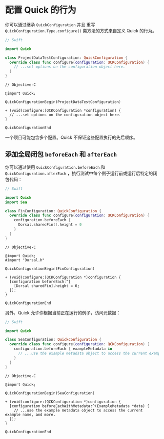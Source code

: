 # 配置 Quick 的行为

你可以通过继承 `QuickConfiguration` 并且
重写 `QuickConfiguration.Type.configure()` 类方法的方式来自定义 Quick 的行为。

```swift
// Swift

import Quick

class ProjectDataTestConfiguration: QuickConfiguration {
  override class func configure(configuration: QCKConfiguration) {
    // ...set options on the configuration object here.
  }
}
```

```objc
// Objective-C

@import Quick;

QuickConfigurationBegin(ProjectDataTestConfiguration)

+ (void)configure:(QCKConfiguration *configuration) {
  // ...set options on the configuration object here.
}

QuickConfigurationEnd
```

一个项目可能包含多个配置。Quick 不保证这些配置执行的先后顺序。

## 添加全局闭包 `beforeEach` 和 `afterEach`

你可以通过使用 `QuickConfiguration.beforeEach` 和 `QuickConfiguration.afterEach` ，执行测试中每个例子运行前或运行后特定的闭包代码：

```swift
// Swift

import Quick
import Sea

class FinConfiguration: QuickConfiguration {
  override class func configure(configuration: QCKConfiguration) {
    configuration.beforeEach {
      Dorsal.sharedFin().height = 0
    }
  }
}
```

```objc
// Objective-C

@import Quick;
#import "Dorsal.h"

QuickConfigurationBegin(FinConfiguration)

+ (void)configure:(QCKConfiguration *)configuration {
  [configuration beforeEach:^{
    [Dorsal sharedFin].height = 0;
  }];
}

QuickConfigurationEnd
```

另外，Quick 允许你根据当前正在运行的例子，访问元数据：

```swift
// Swift

import Quick

class SeaConfiguration: QuickConfiguration {
  override class func configure(configuration: QCKConfiguration) {
    configuration.beforeEach { exampleMetadata in
      // ...use the example metadata object to access the current example name, and more.
    }
  }
}
```

```objc
// Objective-C

@import Quick;

QuickConfigurationBegin(SeaConfiguration)

+ (void)configure:(QCKConfiguration *)configuration {
  [configuration beforeEachWithMetadata:^(ExampleMetadata *data) {
    // ...use the example metadata object to access the current example name, and more.
  }];
}

QuickConfigurationEnd
```


